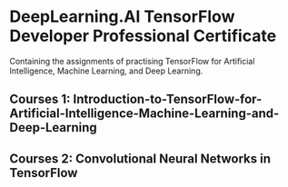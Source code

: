 # DeepLearning.AI TensorFlow Developer Professional Certificate

Containing the assignments of practising TensorFlow for Artificial Intelligence, Machine Learning, and Deep Learning.

## Courses 1: Introduction-to-TensorFlow-for-Artificial-Intelligence-Machine-Learning-and-Deep-Learning

## Courses 2: Convolutional Neural Networks in TensorFlow
